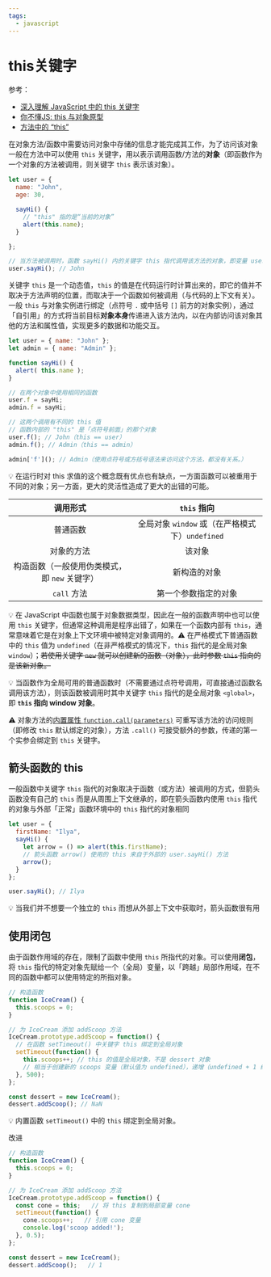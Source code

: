 ```yaml
---
tags:
  - javascript
---
```


# this关键字
参考：
* [深入理解 JavaScript 中的 this 关键字](https://www.cnblogs.com/rainman/archive/2009/05/03/1448392.html)
* [你不懂JS: this 与对象原型](https://github.com/getify/You-Dont-Know-JS/blob/1ed-zh-CN/this%20&%20object%20prototypes/ch2.md)
* [方法中的 “this”](https://zh.javascript.info/object-methods#fang-fa-zhong-de-this)

在对象方法/函数中需要访问对象中存储的信息才能完成其工作，为了访问该对象一般在方法中可以使用 `this` 关键字，用以表示调用函数/方法的**对象**（即函数作为一个对象的方法被调用，则关键字 `this` 表示该对象）。

```js
let user = {
  name: "John",
  age: 30,

  sayHi() {
    // "this" 指的是“当前的对象”
    alert(this.name);
  }

};

// 当方法被调用时，函数 sayHi() 内的关键字 this 指代调用该方法的对象，即变量 user 所引用的对象
user.sayHi(); // John
```

关键字 `this` 是一个动态值，`this` 的值是在代码运行时计算出来的，即它的值并不取决于方法声明的位置，而取决于一个函数如何被调用（与代码的上下文有关）。一般 `this` 与对象实例进行绑定（点符号 `.` 或中括号 `[]` 前方的对象实例），通过「自引用」的方式将当前目标**对象本身**传递进入该方法内，以在内部访问该对象其他的方法和属性值，实现更多的数据和功能交互。

```js
let user = { name: "John" };
let admin = { name: "Admin" };

function sayHi() {
  alert( this.name );
}

// 在两个对象中使用相同的函数
user.f = sayHi;
admin.f = sayHi;

// 这两个调用有不同的 this 值
// 函数内部的 "this" 是「点符号前面」的那个对象
user.f(); // John（this == user）
admin.f(); // Admin（this == admin）

admin['f'](); // Admin（使用点符号或方括号语法来访问这个方法，都没有关系。）
```

:bulb: 在运行时对 this 求值的这个概念既有优点也有缺点，一方面函数可以被重用于不同的对象；另一方面，更大的灵活性造成了更大的出错的可能。

|                            调用形式                             |                             `this` 指向                              |
| :-----------------------------------------------------------------: | :-----------------------------------------------------------------------: |
|                            普通函数                             | 全局对象 `window`   或（在严格模式下）`undefined` |
|                           对象的方法                           |                                 该对象                                 |
| 构造函数（一般使用伪类模式，即 `new` 关键字） |                            新构造的对象                             |
|                          `call` 方法                          |                      第一个参数指定的对象                       |

:bulb: 在 JavaScript 中函数也属于对象数据类型，因此在一般的函数声明中也可以使用 `this` 关键字，但通常这种调用是程序出错了，如果在一个函数内部有 `this`，通常意味着它是在对象上下文环境中被特定对象调用的。:warning: 在严格模式下普通函数中的 `this` 值为 `undefined`（在非严格模式的情况下，`this` 指代的是全局对象 `window`）；~~若使用关键字 `new` 就可以创建新的函数（对象），此时参数 `this` 指向的是该新对象。~~

:bulb: 当函数作为全局可用的普通函数时（不需要通过点符号调用，可直接通过函数名调用该方法），则该函数被调用时其中关键字 `this` 指代的是全局对象 `<global>`，即 **`this` 指向 window 对象**。

:warning: 对象方法的[内置属性 `function.call(parameters)`](https://developer.mozilla.org/zh-CN/docs/Web/JavaScript/Reference/Global_Objects/Function/call) 可重写该方法的访问规则（即修改 `this` 默认绑定的对象），方法 `.call()` 可接受额外的参数，传递的第一个实参会绑定到 `this` 关键字。

## 箭头函数的 this
一般函数中关键字 `this` 指代的对象取决于函数（或方法）被调用的方式，但箭头函数没有自己的 `this` 而是从周围上下文继承的，即在箭头函数内使用 `this` 指代的对象与外部「正常」函数环境中的 `this` 指代的对象相同

```js
let user = {
  firstName: "Ilya",
  sayHi() {
    let arrow = () => alert(this.firstName);
    // 箭头函数 arrow() 使用的 this 来自于外部的 user.sayHi() 方法
    arrow();
  }
};

user.sayHi(); // Ilya
```

:bulb: 当我们并不想要一个独立的 `this` 而想从外部上下文中获取时，箭头函数很有用

## 使用闭包
由于函数作用域的存在，限制了函数中使用 `this` 所指代的对象。可以使用**闭包**，将 `this` 指代的特定对象先赋给一个（全局）变量，以「跨越」局部作用域，在不同的函数中都可以使用特定的所指对象。

```js
// 构造函数
function IceCream() {
  this.scoops = 0;
}

// 为 IceCream 添加 addScoop 方法
IceCream.prototype.addScoop = function() {
  // 在函数 setTimeout() 中关键字 this 绑定到全局对象
  setTimeout(function() {
    this.scoops++; // this 的值是全局对象，不是 dessert 对象
    // 相当于创建新的 scoops 变量（默认值为 undefined），递增（undefined + 1 结果为 NaN）
  }, 500);
};

const dessert = new IceCream();
dessert.addScoop(); // NaN
```

:bulb: 内置函数 `setTimeout()` 中的 `this` 绑定到全局对象。

改进

```js
// 构造函数
function IceCream() {
  this.scoops = 0;
}

// 为 IceCream 添加 addScoop 方法
IceCream.prototype.addScoop = function() {
  const cone = this;   // 将 this 复制到局部变量 cone
  setTimeout(function() {
    cone.scoops++;   // 引用 cone 变量
    console.log('scoop added!');
  }, 0.5);
};

const dessert = new IceCream();
dessert.addScoop();   // 1
```